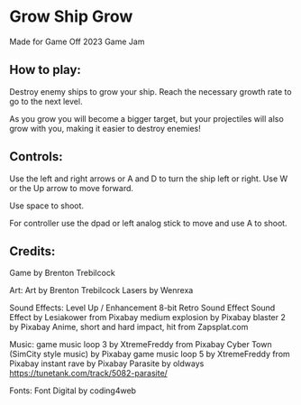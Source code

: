 # Grow Ship Grow
Made for Game Off 2023 Game Jam

## How to play:

Destroy enemy ships to grow your ship. Reach the 
necessary growth rate to go to the next level.

As you grow you will become a bigger target,
but your projectiles will also grow with you,
making it easier to destroy enemies!

## Controls:

Use the left and right arrows or A and D to turn the ship
left or right. Use W or the Up arrow to move forward.

Use space to shoot.

For controller use the dpad or left analog stick to move 
and use A to shoot.

## Credits:

Game by Brenton Trebilcock

Art:
Art by Brenton Trebilcock
Lasers by Wenrexa

Sound Effects:
Level Up / Enhancement 8-bit Retro Sound Effect Sound Effect by Lesiakower from Pixabay 
medium explosion by Pixabay
blaster 2 by Pixabay
Anime, short and hard impact, hit from Zapsplat.com 

Music:
game music loop 3 by XtremeFreddy from Pixabay 
Cyber Town (SimCity style music) by Pixabay 
game music loop 5 by XtremeFreddy from Pixabay 
instant rave by Pixabay 
Parasite by oldways https://tunetank.com/track/5082-parasite/

Fonts:
Font Digital by coding4web
